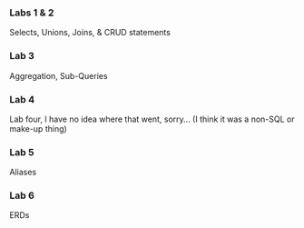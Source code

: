 ### Labs 1 & 2
Selects, Unions, Joins, & CRUD statements

### Lab 3
Aggregation, Sub-Queries

### Lab 4

Lab four, I have no idea where that went, sorry...
(I think it was a non-SQL or make-up thing)

### Lab 5

Aliases

### Lab 6

ERDs
